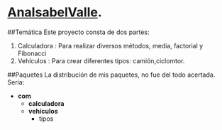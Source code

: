 # [AnaIsabelValle](https://github.com/AnaIsabelValle/UD-3-Prueba-De-Validacion.git).
##Temática
Este proyecto consta de dos partes:

1. Calculadora : Para realizar diversos métodos, media, factorial y Fibonacci 
2. Vehículos : Para crear diferentes tipos: camión,ciclomtor.

##Paquetes
La distribución de mis paquetes, no fue del todo acertada.
Sería:

- **com** 
   - **calculadora**
   - **vehículos**
      - tipos 








